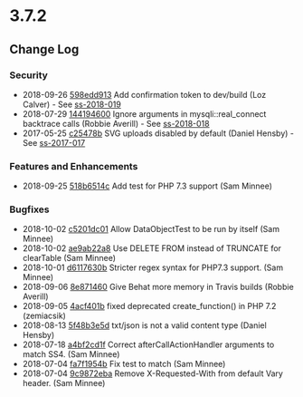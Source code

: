 # 3.7.2

<!--- Changes below this line will be automatically regenerated -->

## Change Log

### Security

 * 2018-09-26 [598edd913](https://github.com/silverstripe/silverstripe-framework/commit/598edd91341f389d7b919ec1201e03d2aba4d284) Add confirmation token to dev/build (Loz Calver) - See [ss-2018-019](https://www.silverstripe.org/download/security-releases/ss-2018-019)
 * 2018-07-29 [144194600](https://github.com/silverstripe/silverstripe-framework/commit/144194600c24ac3858bea8de2dc91c8318a352be) Ignore arguments in mysqli::real_connect backtrace calls (Robbie Averill) - See [ss-2018-018](https://www.silverstripe.org/download/security-releases/ss-2018-018)
 * 2017-05-25 [c25478b](https://github.com/silverstripe/silverstripe-installer/commit/c25478bef75cc5482852e80a1fa6f1f0e6460e39) SVG uploads disabled by default (Daniel Hensby) - See [ss-2017-017](https://www.silverstripe.org/download/security-releases/ss-2017-017)

### Features and Enhancements

 * 2018-09-25 [518b6514c](https://github.com/silverstripe/silverstripe-framework/commit/518b6514cdda6496b59dcaac9020c331d03d6714) Add test for PHP 7.3 support (Sam Minnee)

### Bugfixes

 * 2018-10-02 [c5201dc01](https://github.com/silverstripe/silverstripe-framework/commit/c5201dc01a69e9a0b9c84ad120104f9aeba7e86e) Allow DataObjectTest to be run by itself (Sam Minnee)
 * 2018-10-02 [ae9ab22a8](https://github.com/silverstripe/silverstripe-framework/commit/ae9ab22a8ff1b48c90f7dfe2899c09efaa65b161) Use DELETE FROM instead of TRUNCATE for clearTable (Sam Minnee)
 * 2018-10-01 [d6117630b](https://github.com/silverstripe/silverstripe-framework/commit/d6117630bdc3be78f6426cf672cda6e68762a4ba) Stricter regex syntax for PHP7.3 support. (Sam Minnee)
 * 2018-09-06 [8e871460](https://github.com/silverstripe/silverstripe-cms/commit/8e871460a86c1040c324a186f63e300494a63a78) Give Behat more memory in Travis builds (Robbie Averill)
 * 2018-09-05 [4acf401b](https://github.com/silverstripe/silverstripe-cms/commit/4acf401b71abdd593244d9d889df8dc8be524184) fixed deprecated create_function() in PHP 7.2 (zemiacsik)
 * 2018-08-13 [5f48b3e5d](https://github.com/silverstripe/silverstripe-framework/commit/5f48b3e5d202635b5bfb6d77f63d706d57c46118) txt/json is not a valid content type (Daniel Hensby)
 * 2018-07-18 [a4bf2cd1f](https://github.com/silverstripe/silverstripe-framework/commit/a4bf2cd1f301d06731dd56cb977a829fba4d7edd) Correct afterCallActionHandler arguments to match SS4. (Sam Minnee)
 * 2018-07-04 [fa7f1954b](https://github.com/silverstripe/silverstripe-framework/commit/fa7f1954be4c2548e8bfd16b07bd3537f11f839f) Fix test to match (Sam Minnee)
 * 2018-07-04 [9c9872eba](https://github.com/silverstripe/silverstripe-framework/commit/9c9872ebaccc75fda922d7fa5c93f26490ebcdde) Remove X-Requested-With from default Vary header. (Sam Minnee)
